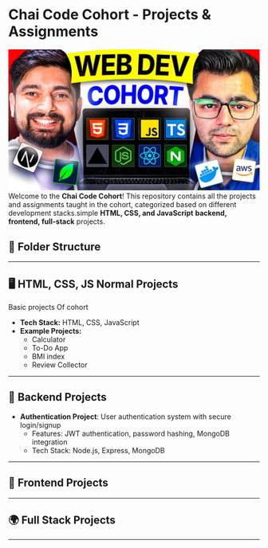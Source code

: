 # Chai Code Cohort - Projects & Assignments
![alt](html-css-js-projects/src/Cohort-Thumbnail.jpg)
Welcome to the **Chai Code Cohort**! This repository contains all the projects and assignments taught in the cohort, categorized based on different development stacks.simple **HTML, CSS, and JavaScript** **backend, frontend, full-stack** projects.

## 📁 Folder Structure

---
## 🖥️ **HTML, CSS, JS Normal Projects**

Basic projects Of cohort

- **Tech Stack:** HTML, CSS, JavaScript
- **Example Projects:**
  - Calculator
  - To-Do App
  - BMI index 
  - Review Collector
---


## 📌 **Backend Projects**
- **Authentication Project**: User authentication system with secure login/signup
  - Features: JWT authentication, password hashing, MongoDB integration
  - Tech Stack: Node.js, Express, MongoDB


---
## 🎨 **Frontend Projects**

---

## 🌍 **Full Stack Projects**
---


